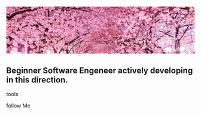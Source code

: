 ![Header](https://github.com/ToryTaylor/ToryTaylor/blob/main/assets/fF2rwLR2dUs.jpg)

## Beginner Software Engeneer actively developing in this direction.

tools

follow Me
